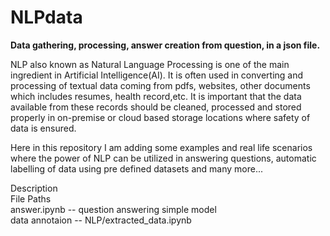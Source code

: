 # NLPdata
<b>Data gathering, processing, answer creation from question, in a json file.</b> 

NLP also known as Natural Language Processing is one of the main ingredient in Artificial Intelligence(AI). It is often used in converting and processing of textual data coming from pdfs, websites, other documents which includes resumes, health record,etc.
It is important that the data available from these records should be cleaned, processed and stored properly in on-premise or cloud based storage locations where safety of data is ensured.


Here in this repository I am adding some examples and real life scenarios where the power of NLP can be utilized in answering questions, automatic labelling of data using pre defined datasets and many more...<br>

Description<br>
File Paths<br>
answer.ipynb -- question answering simple model <br>
data annotaion -- NLP/extracted_data.ipynb

